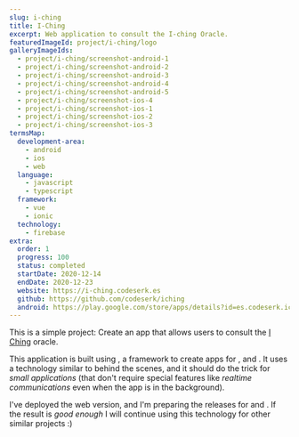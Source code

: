 ```yaml
---
slug: i-ching
title: I-Ching
excerpt: Web application to consult the I-ching Oracle.
featuredImageId: project/i-ching/logo
galleryImageIds:
  - project/i-ching/screenshot-android-1
  - project/i-ching/screenshot-android-2
  - project/i-ching/screenshot-android-3
  - project/i-ching/screenshot-android-4
  - project/i-ching/screenshot-android-5
  - project/i-ching/screenshot-ios-4
  - project/i-ching/screenshot-ios-1
  - project/i-ching/screenshot-ios-2
  - project/i-ching/screenshot-ios-3
termsMap:
  development-area:
    - android
    - ios
    - web
  language:
    - javascript
    - typescript
  framework:
    - vue
    - ionic
  technology:
    - firebase
extra:
  order: 1
  progress: 100
  status: completed
  startDate: 2020-12-14
  endDate: 2020-12-23
  website: https://i-ching.codeserk.es
  github: https://github.com/codeserk/iching
  android: https://play.google.com/store/apps/details?id=es.codeserk.iching
---
```


This is a simple project: Create an app that allows users to consult the [I Ching](https://en.wikipedia.org/wiki/I_Ching) oracle.

This application is built using [](ionic), a framework to create apps for [](Android), [](ios) and [](web). It uses a technology similar to [](phonegap) behind the scenes, and it should do the trick for _small applications_ (that don't require special features like _realtime communications_ even when the app is in the background).

I've deployed the web version, and I'm preparing the releases for [](android) and [](ios). If the result is _good enough_ I will continue using this technology for other similar projects :)
